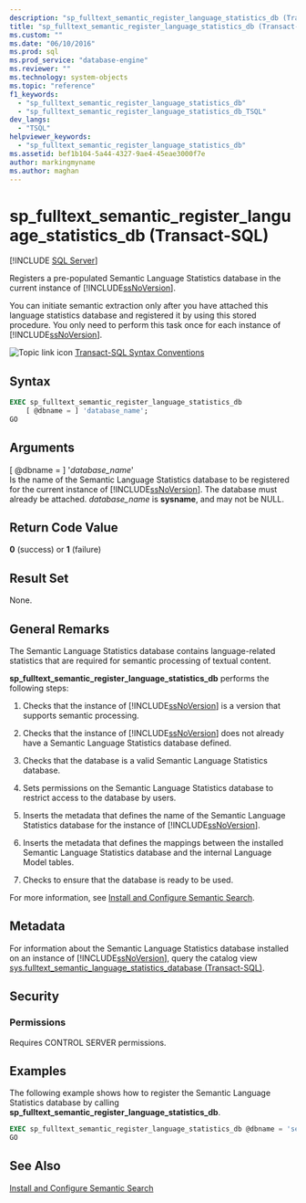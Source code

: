 ```yaml
---
description: "sp_fulltext_semantic_register_language_statistics_db (Transact-SQL)"
title: "sp_fulltext_semantic_register_language_statistics_db (Transact-SQL) | Microsoft Docs"
ms.custom: ""
ms.date: "06/10/2016"
ms.prod: sql
ms.prod_service: "database-engine"
ms.reviewer: ""
ms.technology: system-objects
ms.topic: "reference"
f1_keywords: 
  - "sp_fulltext_semantic_register_language_statistics_db"
  - "sp_fulltext_semantic_register_language_statistics_db_TSQL"
dev_langs: 
  - "TSQL"
helpviewer_keywords: 
  - "sp_fulltext_semantic_register_language_statistics_db"
ms.assetid: bef1b104-5a44-4327-9ae4-45eae3000f7e
author: markingmyname
ms.author: maghan
---
```

# sp_fulltext_semantic_register_language_statistics_db (Transact-SQL)
[!INCLUDE [SQL Server](../../includes/applies-to-version/sqlserver.md)]

  Registers a pre-populated Semantic Language Statistics database in the current instance of [!INCLUDE[ssNoVersion](../../includes/ssnoversion-md.md)].  
  
 You can initiate semantic extraction only after you have attached this language statistics database and registered it by using this stored procedure. You only need to perform this task once for each instance of [!INCLUDE[ssNoVersion](../../includes/ssnoversion-md.md)].  
  
 ![Topic link icon](../../database-engine/configure-windows/media/topic-link.gif "Topic link icon") [Transact-SQL Syntax Conventions](../../t-sql/language-elements/transact-sql-syntax-conventions-transact-sql.md)  
  
## Syntax  
  
```sql  
EXEC sp_fulltext_semantic_register_language_statistics_db  
    [ @dbname = ] 'database_name';  
GO  
```  
  
##  <a name="Arguments"></a> Arguments  
 [ @dbname = ] '*database_name*'  
 Is the name of the Semantic Language Statistics database to be registered for the current instance of [!INCLUDE[ssNoVersion](../../includes/ssnoversion-md.md)]. The database must already be attached. *database_name* is **sysname**, and may not be NULL.  
  
## Return Code Value  
 **0** (success) or **1** (failure)  
  
## Result Set  
 None.  
  
## General Remarks  
 The Semantic Language Statistics database contains language-related statistics that are required for semantic processing of textual content.  
  
 **sp_fulltext_semantic_register_language_statistics_db** performs the following steps:  
  
1.  Checks that the instance of [!INCLUDE[ssNoVersion](../../includes/ssnoversion-md.md)] is a version that supports semantic processing.  
  
2.  Checks that the instance of [!INCLUDE[ssNoVersion](../../includes/ssnoversion-md.md)] does not already have a Semantic Language Statistics database defined.  
  
3.  Checks that the database is a valid Semantic Language Statistics database.  
  
4.  Sets permissions on the Semantic Language Statistics database to restrict access to the database by users.  
  
5.  Inserts the metadata that defines the name of the Semantic Language Statistics database for the instance of [!INCLUDE[ssNoVersion](../../includes/ssnoversion-md.md)].  
  
6.  Inserts the metadata that defines the mappings between the installed Semantic Language Statistics database and the internal Language Model tables.  
  
7.  Checks to ensure that the database is ready to be used.  
  
 For more information, see [Install and Configure Semantic Search](../../relational-databases/search/install-and-configure-semantic-search.md).  
  
## Metadata  
 For information about the Semantic Language Statistics database installed on an instance of [!INCLUDE[ssNoVersion](../../includes/ssnoversion-md.md)], query the catalog view [sys.fulltext_semantic_language_statistics_database &#40;Transact-SQL&#41;](../../relational-databases/system-catalog-views/sys-fulltext-semantic-language-statistics-database-transact-sql.md).  
  
## Security  
  
### Permissions  
 Requires CONTROL SERVER permissions.  
  
## Examples  
 The following example shows how to register the Semantic Language Statistics database by calling **sp_fulltext_semantic_register_language_statistics_db**.  
  
```sql  
EXEC sp_fulltext_semantic_register_language_statistics_db @dbname = 'semanticsDb';  
GO  
```  
  
## See Also  
 [Install and Configure Semantic Search](../../relational-databases/search/install-and-configure-semantic-search.md)  
  
  
